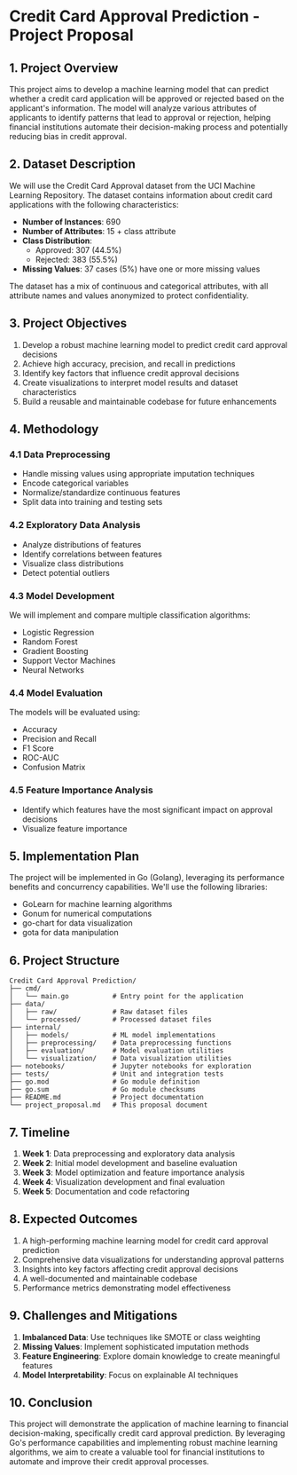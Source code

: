 # Credit Card Approval Prediction - Project Proposal

## 1. Project Overview

This project aims to develop a machine learning model that can predict whether a credit card application will be approved or rejected based on the applicant's information. The model will analyze various attributes of applicants to identify patterns that lead to approval or rejection, helping financial institutions automate their decision-making process and potentially reducing bias in credit approval.

## 2. Dataset Description

We will use the Credit Card Approval dataset from the UCI Machine Learning Repository. The dataset contains information about credit card applications with the following characteristics:

- **Number of Instances**: 690
- **Number of Attributes**: 15 + class attribute
- **Class Distribution**: 
  - Approved: 307 (44.5%)
  - Rejected: 383 (55.5%)
- **Missing Values**: 37 cases (5%) have one or more missing values

The dataset has a mix of continuous and categorical attributes, with all attribute names and values anonymized to protect confidentiality.

## 3. Project Objectives

1. Develop a robust machine learning model to predict credit card approval decisions
2. Achieve high accuracy, precision, and recall in predictions
3. Identify key factors that influence credit approval decisions
4. Create visualizations to interpret model results and dataset characteristics
5. Build a reusable and maintainable codebase for future enhancements

## 4. Methodology

### 4.1 Data Preprocessing

- Handle missing values using appropriate imputation techniques
- Encode categorical variables
- Normalize/standardize continuous features
- Split data into training and testing sets

### 4.2 Exploratory Data Analysis

- Analyze distributions of features
- Identify correlations between features
- Visualize class distributions
- Detect potential outliers

### 4.3 Model Development

We will implement and compare multiple classification algorithms:

- Logistic Regression
- Random Forest
- Gradient Boosting
- Support Vector Machines
- Neural Networks

### 4.4 Model Evaluation

The models will be evaluated using:

- Accuracy
- Precision and Recall
- F1 Score
- ROC-AUC
- Confusion Matrix

### 4.5 Feature Importance Analysis

- Identify which features have the most significant impact on approval decisions
- Visualize feature importance

## 5. Implementation Plan

The project will be implemented in Go (Golang), leveraging its performance benefits and concurrency capabilities. We'll use the following libraries:

- GoLearn for machine learning algorithms
- Gonum for numerical computations
- go-chart for data visualization
- gota for data manipulation

## 6. Project Structure

```
Credit Card Approval Prediction/
├── cmd/
│   └── main.go           # Entry point for the application
├── data/
│   ├── raw/              # Raw dataset files
│   └── processed/        # Processed dataset files
├── internal/
│   ├── models/           # ML model implementations
│   ├── preprocessing/    # Data preprocessing functions
│   ├── evaluation/       # Model evaluation utilities
│   └── visualization/    # Data visualization utilities
├── notebooks/            # Jupyter notebooks for exploration
├── tests/                # Unit and integration tests
├── go.mod                # Go module definition
├── go.sum                # Go module checksums
├── README.md             # Project documentation
└── project_proposal.md   # This proposal document
```

## 7. Timeline

1. **Week 1**: Data preprocessing and exploratory data analysis
2. **Week 2**: Initial model development and baseline evaluation
3. **Week 3**: Model optimization and feature importance analysis
4. **Week 4**: Visualization development and final evaluation
5. **Week 5**: Documentation and code refactoring

## 8. Expected Outcomes

1. A high-performing machine learning model for credit card approval prediction
2. Comprehensive data visualizations for understanding approval patterns
3. Insights into key factors affecting credit approval decisions
4. A well-documented and maintainable codebase
5. Performance metrics demonstrating model effectiveness

## 9. Challenges and Mitigations

1. **Imbalanced Data**: Use techniques like SMOTE or class weighting
2. **Missing Values**: Implement sophisticated imputation methods
3. **Feature Engineering**: Explore domain knowledge to create meaningful features
4. **Model Interpretability**: Focus on explainable AI techniques

## 10. Conclusion

This project will demonstrate the application of machine learning to financial decision-making, specifically credit card approval prediction. By leveraging Go's performance capabilities and implementing robust machine learning algorithms, we aim to create a valuable tool for financial institutions to automate and improve their credit approval processes.